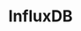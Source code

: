 ---
draft: false
title: InfluxDB
content:
  id: influxdb
  name: InfluxDB
  logo: /images/databases/specialized-databases/influxdb/logo.png
  website: https://www.influxdata.com/
  iframe_website: /website-iframe/databases/specialized-databases/influxdb
  dashboardImage: /images/databases/specialized-databases/influxdb/screenshot-1.jpg
  short_description: InfluxDB is a scalable datastore that empowers developers to build IoT, analytics and monitoring software.
  description: InfluxDB is a time series platform for building real-time applications for analytics, IoT and cloud-native services in less time and with less code, using InfluxDB. At its heart is a database purpose-built to handle the huge volumes and countless sources of time-stamped data produced by sensors, applications and infrastructure.
  features:
    - title: Everything you need
      description: InfluxDB has everything you need from a time series platform in a single binary – a multi-tenanted time series database, UI and dashboarding tools, background processing and monitoring agent. All this makes deployment and setup a breeze and easier to secure.
    - title: Optimized for developer productivity
      description: Everything in InfluxDB — ingest, query, storage and visualization — is accessible in a unified API. Everything in the platform can now be programmatically accessed and controlled. This is combined with a powerful set of client libraries across 10 languages (like Go, Java, PHP and Python). A set of InfluxDB command line tools helps developers develop in a way that is most familiar to them.
    - title: Why developers use InfluxDB
      description: You can choose your own path, starting from the UI or skipping right to the raw code and API. You can collaborate with your team to build and run time series data apps. InfluxDB is plug and play so you can spend more time building the features your users need. The documentation is written for and by engineers.
    - title: Keep your time series data close
      description: InfluxDB Cloud works where developers are already building, so you can avoid unnecessary latency and the cost of moving data by keeping your applications nearby. You can deploy with your preferred cloud vendor, anywhere in the world.
  screenshots:
    - /images/databases/specialized-databases/influxdb/screenshot-1.jpg
    - /images/databases/specialized-databases/influxdb/screenshot-2.jpg
---